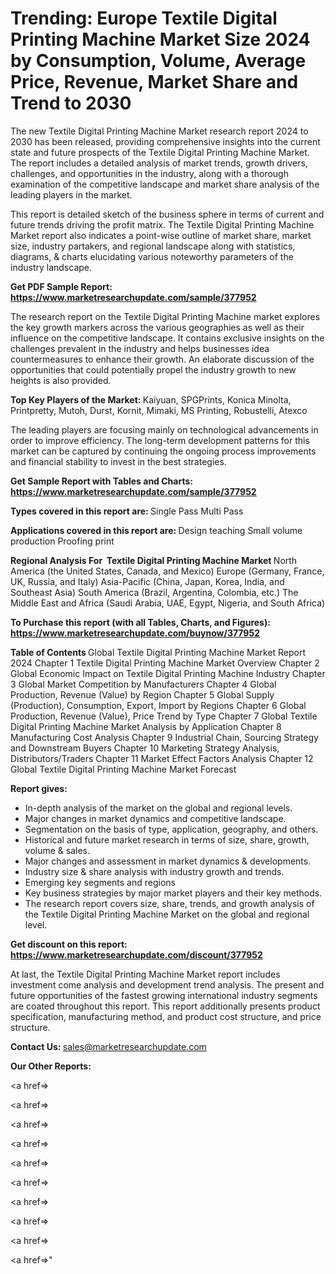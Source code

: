# Trending: Europe Textile Digital Printing Machine Market Size 2024 by Consumption, Volume, Average Price, Revenue, Market Share and Trend to 2030

The new Textile Digital Printing Machine Market research report 2024 to 2030 has been released, providing comprehensive insights into the current state and future prospects of the Textile Digital Printing Machine Market. The report includes a detailed analysis of market trends, growth drivers, challenges, and opportunities in the industry, along with a thorough examination of the competitive landscape and market share analysis of the leading players in the market.

This report is detailed sketch of the business sphere in terms of current and future trends driving the profit matrix. The Textile Digital Printing Machine Market report also indicates a point-wise outline of market share, market size, industry partakers, and regional landscape along with statistics, diagrams, &amp; charts elucidating various noteworthy parameters of the industry landscape.

<strong><b>Get PDF Sample Report: <a href=https://www.marketresearchupdate.com/sample/377952>https://www.marketresearchupdate.com/sample/377952</a></b></strong>

The research report on the Textile Digital Printing Machine market explores the key growth markers across the various geographies as well as their influence on the competitive landscape. It contains exclusive insights on the challenges prevalent in the industry and helps businesses idea countermeasures to enhance their growth. An elaborate discussion of the opportunities that could potentially propel the industry growth to new heights is also provided.

<strong><b>Top Key Players of the Market:
</b></strong>Kaiyuan, SPGPrints, Konica Minolta, Printpretty, Mutoh, Durst, Kornit, Mimaki, MS Printing, Robustelli, Atexco<strong><b>
</b></strong>

The leading players are focusing mainly on technological advancements in order to improve efficiency. The long-term development patterns for this market can be captured by continuing the ongoing process improvements and financial stability to invest in the best strategies.

<strong><b>Get Sample Report with Tables and Charts: <a href=https://www.marketresearchupdate.com/sample/377952>https://www.marketresearchupdate.com/sample/377952</a></b></strong>

<strong><b>Types covered in this report are:
</b></strong>Single Pass
Multi Pass<strong><b>
</b></strong>

<strong><b>Applications covered in this report are:
</b></strong>Design teaching
Small volume production
Proofing print<strong><b>
</b></strong>

<strong><b>Regional Analysis For  Textile Digital Printing Machine Market</b></strong><strong><b>
</b></strong>North America (the United States, Canada, and Mexico)
Europe (Germany, France, UK, Russia, and Italy)
Asia-Pacific (China, Japan, Korea, India, and Southeast Asia)
South America (Brazil, Argentina, Colombia, etc.)
The Middle East and Africa (Saudi Arabia, UAE, Egypt, Nigeria, and South Africa)

<strong><b>To Purchase this report (with all Tables, Charts, and Figures): <a href=https://www.marketresearchupdate.com/buynow/377952>https://www.marketresearchupdate.com/buynow/377952</a></b></strong>

<strong><b>Table of Contents</b></strong><strong><b>
</b></strong>Global Textile Digital Printing Machine Market Report 2024
Chapter 1 Textile Digital Printing Machine Market Overview
Chapter 2 Global Economic Impact on Textile Digital Printing Machine Industry
Chapter 3 Global Market Competition by Manufacturers
Chapter 4 Global Production, Revenue (Value) by Region
Chapter 5 Global Supply (Production), Consumption, Export, Import by Regions
Chapter 6 Global Production, Revenue (Value), Price Trend by Type
Chapter 7 Global Textile Digital Printing Machine Market Analysis by Application
Chapter 8 Manufacturing Cost Analysis
Chapter 9 Industrial Chain, Sourcing Strategy and Downstream Buyers
Chapter 10 Marketing Strategy Analysis, Distributors/Traders
Chapter 11 Market Effect Factors Analysis
Chapter 12 Global Textile Digital Printing Machine Market Forecast

<strong><b>Report gives:</b></strong>

- In-depth analysis of the market on the global and regional levels.
- Major changes in market dynamics and competitive landscape.
- Segmentation on the basis of type, application, geography, and others.
- Historical and future market research in terms of size, share, growth, volume &amp; sales.
- Major changes and assessment in market dynamics &amp; developments.
- Industry size &amp; share analysis with industry growth and trends.
- Emerging key segments and regions
- Key business strategies by major market players and their key methods.
- The research report covers size, share, trends, and growth analysis of the Textile Digital Printing Machine Market on the global and regional level.

<strong><b>Get discount on this report: <a href=https://www.marketresearchupdate.com/discount/377952>https://www.marketresearchupdate.com/discount/377952</a></b></strong>

At last, the Textile Digital Printing Machine Market report includes investment come analysis and development trend analysis. The present and future opportunities of the fastest growing international industry segments are coated throughout this report. This report additionally presents product specification, manufacturing method, and product cost structure, and price structure.

<strong><b>Contact Us:
</b></strong>sales@marketresearchupdate.com

<strong>Our Other Reports:</strong>

<a href=></a>

<a href=></a>

<a href=></a>

<a href=></a>

<a href=></a>

<a href=></a>

<a href=></a>

<a href=></a>

<a href=></a>

<a href=></a>"
